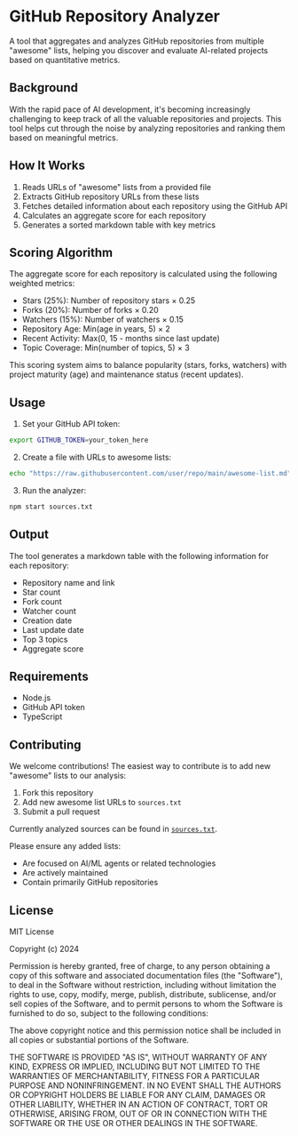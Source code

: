 # GitHub Repository Analyzer

A tool that aggregates and analyzes GitHub repositories from multiple "awesome" lists, helping you discover and evaluate AI-related projects based on quantitative metrics.

## Background

With the rapid pace of AI development, it's becoming increasingly challenging to keep track of all the valuable repositories and projects. This tool helps cut through the noise by analyzing repositories and ranking them based on meaningful metrics.

## How It Works

1. Reads URLs of "awesome" lists from a provided file
2. Extracts GitHub repository URLs from these lists
3. Fetches detailed information about each repository using the GitHub API
4. Calculates an aggregate score for each repository
5. Generates a sorted markdown table with key metrics

## Scoring Algorithm

The aggregate score for each repository is calculated using the following weighted metrics:

- Stars (25%): Number of repository stars × 0.25
- Forks (20%): Number of forks × 0.20
- Watchers (15%): Number of watchers × 0.15
- Repository Age: Min(age in years, 5) × 2
- Recent Activity: Max(0, 15 - months since last update)
- Topic Coverage: Min(number of topics, 5) × 3

This scoring system aims to balance popularity (stars, forks, watchers) with project maturity (age) and maintenance status (recent updates).

## Usage

1. Set your GitHub API token:

```bash
export GITHUB_TOKEN=your_token_here
```

2. Create a file with URLs to awesome lists:

```bash
echo "https://raw.githubusercontent.com/user/repo/main/awesome-list.md" > sources.txt
```

3. Run the analyzer:

```bash
npm start sources.txt
```

## Output

The tool generates a markdown table with the following information for each repository:
- Repository name and link
- Star count
- Fork count
- Watcher count
- Creation date
- Last update date
- Top 3 topics
- Aggregate score

## Requirements

- Node.js
- GitHub API token
- TypeScript

## Contributing

We welcome contributions! The easiest way to contribute is to add new "awesome" lists to our analysis:

1. Fork this repository
2. Add new awesome list URLs to `sources.txt`
3. Submit a pull request

Currently analyzed sources can be found in [`sources.txt`](./sources.txt).

Please ensure any added lists:
- Are focused on AI/ML agents or related technologies
- Are actively maintained
- Contain primarily GitHub repositories

## License

MIT License

Copyright (c) 2024

Permission is hereby granted, free of charge, to any person obtaining a copy
of this software and associated documentation files (the "Software"), to deal
in the Software without restriction, including without limitation the rights
to use, copy, modify, merge, publish, distribute, sublicense, and/or sell
copies of the Software, and to permit persons to whom the Software is
furnished to do so, subject to the following conditions:

The above copyright notice and this permission notice shall be included in all
copies or substantial portions of the Software.

THE SOFTWARE IS PROVIDED "AS IS", WITHOUT WARRANTY OF ANY KIND, EXPRESS OR
IMPLIED, INCLUDING BUT NOT LIMITED TO THE WARRANTIES OF MERCHANTABILITY,
FITNESS FOR A PARTICULAR PURPOSE AND NONINFRINGEMENT. IN NO EVENT SHALL THE
AUTHORS OR COPYRIGHT HOLDERS BE LIABLE FOR ANY CLAIM, DAMAGES OR OTHER
LIABILITY, WHETHER IN AN ACTION OF CONTRACT, TORT OR OTHERWISE, ARISING FROM,
OUT OF OR IN CONNECTION WITH THE SOFTWARE OR THE USE OR OTHER DEALINGS IN THE
SOFTWARE.